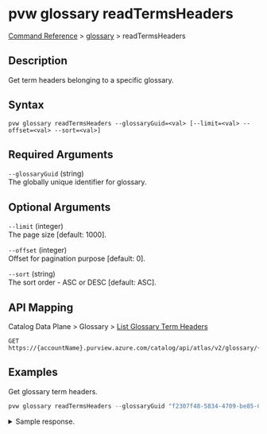 # pvw glossary readTermsHeaders
[Command Reference](../../../README.md#command-reference) > [glossary](./main.md) > readTermsHeaders

## Description
Get term headers belonging to a specific glossary.

## Syntax
```
pvw glossary readTermsHeaders --glossaryGuid=<val> [--limit=<val> --offset=<val> --sort=<val>]
```

## Required Arguments
`--glossaryGuid` (string)  
The globally unique identifier for glossary.

## Optional Arguments
`--limit` (integer)  
The page size [default: 1000].

`--offset` (integer)  
Offset for pagination purpose [default: 0].

`--sort` (string)  
The sort order - ASC or DESC [default: ASC].

## API Mapping
Catalog Data Plane > Glossary > [List Glossary Term Headers](https://docs.microsoft.com/en-us/rest/api/purview/catalogdataplane/glossary/list-glossary-term-headers)
```
GET https://{accountName}.purview.azure.com/catalog/api/atlas/v2/glossary/{glossaryGuid}/terms/headers
```

## Examples
Get glossary term headers.
```powershell
pvw glossary readTermsHeaders --glossaryGuid "f2307f48-5834-4709-be85-02f3aea5d149"
```

<details><summary>Sample response.</summary>
<p>

```json
[
    {
        "displayText": "Workplace Analytics",
        "relationGuid": "8de510cd-7455-4b8d-9356-c5e39eb1c3be",
        "termGuid": "a91e0d7c-9504-44b8-87df-45b953e2b058"
    },
    {
        "displayText": "Workplace Analytics_Adjusted meeting hours",
        "relationGuid": "5a1caddc-5401-4b9f-96b1-6f87b9e8583e",
        "termGuid": "21b5e0b7-1b24-4804-ac73-089004d46e95"
    },
    {
        "displayText": "Workplace Analytics_Aggregation",
        "relationGuid": "a7a378ef-a2a5-4b56-bd19-4f84f4b32446",
        "termGuid": "2dea0df8-959d-455d-8283-1582c770e80e"
    },
    {
        "displayText": "Workplace Analytics_Attended",
        "relationGuid": "6f95e12c-7dc2-4320-beb6-497d34f4a34d",
        "termGuid": "c059801e-5202-4b2c-8c41-6fc82f8404a0"
    }
]
```
</p>
</details>
